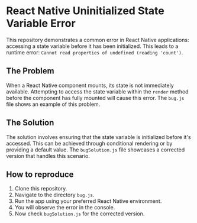 # React Native Uninitialized State Variable Error

This repository demonstrates a common error in React Native applications: accessing a state variable before it has been initialized.  This leads to a runtime error: `Cannot read properties of undefined (reading 'count')`.

## The Problem

When a React Native component mounts, its state is not immediately available. Attempting to access the state variable within the `render` method before the component has fully mounted will cause this error.  The `bug.js` file shows an example of this problem.

## The Solution

The solution involves ensuring that the state variable is initialized before it's accessed.  This can be achieved through conditional rendering or by providing a default value. The `bugSolution.js` file showcases a corrected version that handles this scenario.

## How to reproduce
1. Clone this repository.
2. Navigate to the directory `bug.js`.
3. Run the app using your preferred React Native environment.
4. You will observe the error in the console.
5. Now check `bugSolution.js` for the corrected version.
